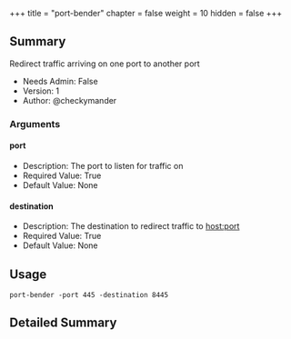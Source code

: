 +++
title = "port-bender"
chapter = false
weight = 10
hidden = false
+++

## Summary
Redirect traffic arriving on one port to another port 
  
- Needs Admin: False  
- Version: 1  
- Author: @checkymander  

### Arguments
#### port

- Description: The port to listen for traffic on
- Required Value: True  
- Default Value: None  
#### destination

- Description: The destination to redirect traffic to <host:port>
- Required Value: True  
- Default Value: None  

## Usage

```
port-bender -port 445 -destination 8445
```

## Detailed Summary
